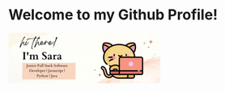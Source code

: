 # Welcome to my Github Profile!

<img src="./Banner/Profile.jpg" alt="banner-that-says-I'm-Sara-junior-software-engineer" width="300">
